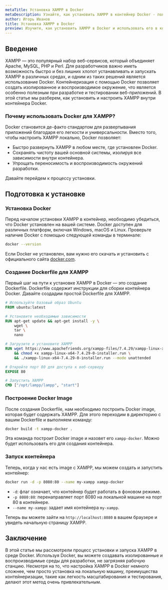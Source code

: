 ```yaml
---
metaTitle: Установка XAMPP в Docker
metaDescription: Узнайте, как установить XAMPP в контейнер Docker - получите пошаговую инструкцию по настройке и запуску XAMPP в изолированной среде
author: Игорь Иванов
title: Установка XAMPP в Docker
preview: Изучите, как установить XAMPP в Docker и использовать его в контейнерной среде. Пошаговые инструкции и примеры помогут вам быстро разобраться
---
```


## Введение

XAMPP — это популярный набор веб-сервисов, который объединяет Apache, MySQL, PHP и Perl. Для разработчиков важно иметь возможность быстро и без лишних хлопот устанавливать и запускать XAMPP в различных средах, и одним из таких решений является использование Docker. Контейнеризация с помощью Docker позволяет создать изолированное и воспроизводимое окружение, что является особенно полезным при разработке и тестировании веб-приложений. В этой статье мы разберем, как установить и настроить XAMPP внутри контейнера Docker.

### Почему использовать Docker для XAMPP?

Docker становится де-факто стандартом для развертывания приложений благодаря его легкости и универсальности. Вместо того, чтобы настроить XAMPP локально, Docker позволяет:
- Быстро развернуть XAMPP в любом месте, где установлен Docker.
- Сохранять чистоту вашей основной системы, изолируя все зависимости внутри контейнера.
- Упрощать переносимость и воспроизводимость окружений разработки.

Давайте перейдем к процессу установки.

## Подготовка к установке

### Установка Docker

Перед началом установки XAMPP в контейнер, необходимо убедиться, что Docker установлен на вашей системе. Docker доступен для различных платформ, включая Windows, macOS и Linux. Проверьте наличие Docker с помощью следующей команды в терминале:

```bash
docker --version
```

Если Docker не установлен, вам нужно его скачать и установить с официального сайта [docker.com](https://www.docker.com/).

### Создание Dockerfile для XAMPP

Первый шаг на пути к установке XAMPP в Docker — это создание Dockerfile. Dockerfile содержит инструкции для сборки контейнера Docker. Давайте создадим простой Dockerfile для XAMPP.

```Dockerfile
# Используйте базовый образ Ubuntu
FROM ubuntu:latest

# Установите необходимые зависимости
RUN apt-get update && apt-get install -y \
    wget \
    tar \
    nano

# Загрузите и установите XAMPP
RUN wget https://www.apachefriends.org/xampp-files/7.4.29/xampp-linux-x64-7.4.29-0-installer.run \
    && chmod +x xampp-linux-x64-7.4.29-0-installer.run \
    && ./xampp-linux-x64-7.4.29-0-installer.run --mode unattended

# Откройте порт 80 для доступа к веб-серверу
EXPOSE 80

# Запустить XAMPP
CMD ["/opt/lampp/lampp", "start"]

```

### Построение Docker Image

После создания Dockerfile, нам необходимо построить Docker image, которая будет содержать XAMPP. Для этого переходим в директорию с вашим Dockerfile и выполняем команду:

```bash
docker build -t xampp-docker .
```

Эта команда построит Docker image и назовет его `xampp-docker`. Можно будет использовать его для создания контейнера.

### Запуск контейнера

Теперь, когда у нас есть image с XAMPP, мы можем создать и запустить контейнер:

```bash
docker run -d -p 8080:80 --name my-xampp xampp-docker
```

- `-d`: флаг означает, что контейнер будет работать в фоновом режиме.
- `-p 8080:80`: перенаправляет порт 8080 на локальной машине на порт 80 в контейнере.
- `--name my-xampp`: задает имя контейнера `my-xampp`.

Теперь вы можете зайти на `http://localhost:8080` в вашем браузере и увидеть начальную страницу XAMPP.

## Заключение

В этой статье мы рассмотрели процесс установки и запуска XAMPP в среде Docker. Используя Docker, вы можете создавать изолированные и воспроизводимые среды для разработки, не загрязняя рабочую станцию. Несмотря на то, что настройка XAMPP в Docker немного сложнее, чем просто установка на локальную машину, преимущества контейнеризации, такие как легкость масштабирования и тестирования, делают этот метод очень привлекательным.